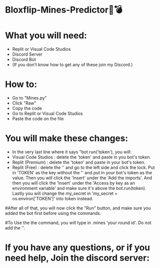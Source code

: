 # Bloxflip-Mines-Predictor💎💣

# What you will need:
- Replit or Visual Code Studios
- Discord Server
- Discord Bot
- (If you don't know how to get any of these join my Discord.)

# How to:
- Go to "Mines.py"
- Click "Raw"
- Copy the code
- Go to Replit or Visual Code Studios
- Paste the code on the file

# You will make these changes:
- In the very last line where it says "bot.run('token'), you will:
- Visual Code Studios : delete the 'token' and paste in you bot's token.
- Replit (Premium) : delete the 'token' and paste in your bot's token.
- Replit (Free) : delete the '' and go to the left side and click the lock. Put in 'TOKEN' as the key without the '' and put in your bot's token as the value. Then you will click the 'Insert' under the 'Add the imports'. And then you will click the 'Insert' under the 'Access by key as an environment variable' and make sure it's above the bot.run(token). Lastly you will change the my_secret in 'my_secret = os.environ['TOKEN']' into token instead.

#After all of that, you will now click the "Run" button, and make sure you added the bot first before using the commands.

#To Use the the command, you will type in .mines 'your round id'. Do not add the ''.


# If you have any questions, or if you need help, Join the discord server:
